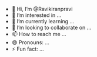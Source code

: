 - 👋 Hi, I’m @Ravikiranpravi
- 👀 I’m interested in ...
- 🌱 I’m currently learning ...
- 💞️ I’m looking to collaborate on ...
- 📫 How to reach me ...
- 😄 Pronouns: ...
- ⚡ Fun fact: ...

<!---
Ravikiranpravi/Ravikiranpravi is a ✨ special ✨ repository because its `README.md` (this file) appears on your GitHub profile.
You can click the Preview link to take a look at your changes.
--->
